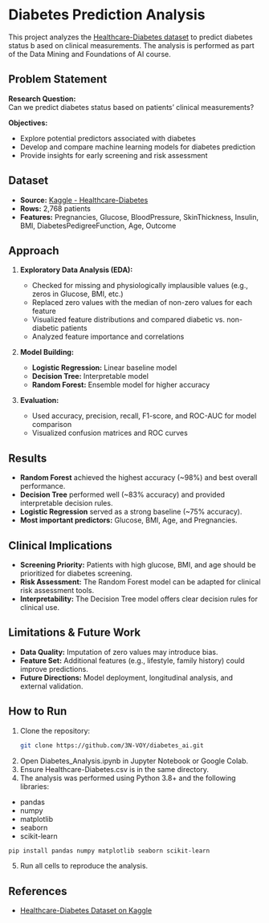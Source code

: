 # Diabetes Prediction Analysis

This project analyzes the [Healthcare-Diabetes dataset](https://www.kaggle.com/datasets/nanditapore/healthcare-diabetes) to predict diabetes status b
ased on clinical measurements. The analysis is performed as part of the Data Mining and Foundations of AI course.

## Problem Statement

**Research Question:**  
Can we predict diabetes status based on patients’ clinical measurements?

**Objectives:**  
- Explore potential predictors associated with diabetes  
- Develop and compare machine learning models for diabetes prediction  
- Provide insights for early screening and risk assessment

## Dataset

- **Source:** [Kaggle - Healthcare-Diabetes](https://www.kaggle.com/datasets/nanditapore/healthcare-diabetes)
- **Rows:** 2,768 patients
- **Features:** Pregnancies, Glucose, BloodPressure, SkinThickness, Insulin, BMI, DiabetesPedigreeFunction, Age, Outcome

## Approach

1. **Exploratory Data Analysis (EDA):**
   - Checked for missing and physiologically implausible values (e.g., zeros in Glucose, BMI, etc.)
   - Replaced zero values with the median of non-zero values for each feature
   - Visualized feature distributions and compared diabetic vs. non-diabetic patients
   - Analyzed feature importance and correlations

2. **Model Building:**
   - **Logistic Regression:** Linear baseline model
   - **Decision Tree:** Interpretable model
   - **Random Forest:** Ensemble model for higher accuracy

3. **Evaluation:**
   - Used accuracy, precision, recall, F1-score, and ROC-AUC for model comparison
   - Visualized confusion matrices and ROC curves

## Results

- **Random Forest** achieved the highest accuracy (~98%) and best overall performance.
- **Decision Tree** performed well (~83% accuracy) and provided interpretable decision rules.
- **Logistic Regression** served as a strong baseline (~75% accuracy).
- **Most important predictors:** Glucose, BMI, Age, and Pregnancies.

## Clinical Implications

- **Screening Priority:** Patients with high glucose, BMI, and age should be prioritized for diabetes screening.
- **Risk Assessment:** The Random Forest model can be adapted for clinical risk assessment tools.
- **Interpretability:** The Decision Tree model offers clear decision rules for clinical use.

## Limitations & Future Work

- **Data Quality:** Imputation of zero values may introduce bias.
- **Feature Set:** Additional features (e.g., lifestyle, family history) could improve predictions.
- **Future Directions:** Model deployment, longitudinal analysis, and external validation.

## How to Run

1. Clone the repository:
   ```bash
   git clone https://github.com/3N-VOY/diabetes_ai.git
   ```
2. Open Diabetes_Analysis.ipynb in Jupyter Notebook or Google Colab.
3. Ensure Healthcare-Diabetes.csv is in the same directory.
4. The analysis was performed using Python 3.8+ and the following libraries:
  - pandas
  - numpy
  - matplotlib
  - seaborn
  - scikit-learn
  ```bash
  pip install pandas numpy matplotlib seaborn scikit-learn
  ```
5. Run all cells to reproduce the analysis.

## References
   * [Healthcare-Diabetes Dataset on Kaggle](https://www.kaggle.com/datasets/nanditapore/healthcare-diabetes)
